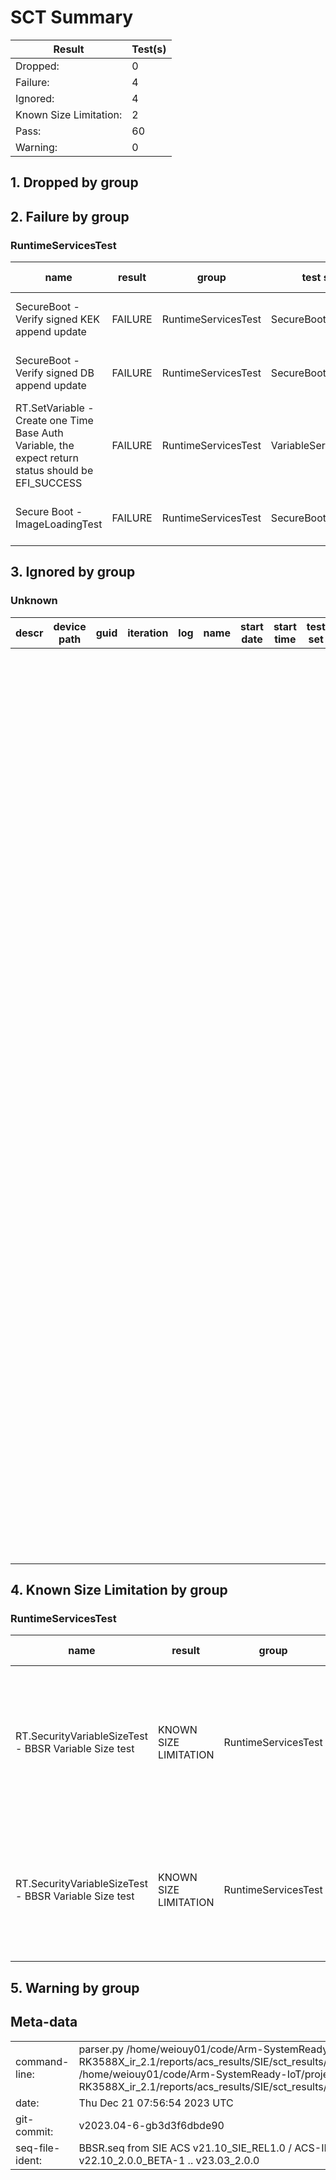 # SCT Summary

|Result|Test(s)|
|--|--|
|Dropped:|0|
|Failure:|4|
|Ignored:|4|
|Known Size Limitation:|2|
|Pass:|60|
|Warning:|0|


## 1. Dropped by group

## 2. Failure by group

### RuntimeServicesTest

|name|result|group|test set|sub set|set guid|iteration|start date|start time|revision|descr|device path|guid|log|
|---|---|---|---|---|---|---|---|---|---|---|---|---|---|
|SecureBoot - Verify signed KEK append update|FAILURE|RuntimeServicesTest|SecureBootTest|VariableUpdates|495CB6D7-0817-4015-A479-0DB4C2308626|0|21-12-2023|07:42:31|0x00010000|Secure Boot Test|No device path|6F4FE39C-DAA0-4A4E-BF44-CAFB05372B53|/home/edhcha01/IR_BUILD/arm-systemready/IR/Yocto/meta-woden/build/tmp/work/armv8a-oe-linux/ebbr-sct/1.0-r0/edk2-test/SctPkg/TestCase/UEFI/EFI/RuntimeServices/SecureBoot/BlackBoxTest/VariableUpdatesBBTest.c 1113 Status - 800000000000001A|
|SecureBoot - Verify signed DB append update|FAILURE|RuntimeServicesTest|SecureBootTest|VariableUpdates|495CB6D7-0817-4015-A479-0DB4C2308626|0|21-12-2023|07:42:31|0x00010000|Secure Boot Test|No device path|63BA72D3-9089-AC63-F089-AD902467DBD3|/home/edhcha01/IR_BUILD/arm-systemready/IR/Yocto/meta-woden/build/tmp/work/armv8a-oe-linux/ebbr-sct/1.0-r0/edk2-test/SctPkg/TestCase/UEFI/EFI/RuntimeServices/SecureBoot/BlackBoxTest/VariableUpdatesBBTest.c 1189 Status - 800000000000001A|
|RT.SetVariable - Create one Time Base Auth Variable, the expect return status should be EFI_SUCCESS|FAILURE|RuntimeServicesTest|VariableServicesTest|AuthVar_Func|9338D0EC-807B-4750-986A-8F2A91BB3616|0|21-12-2023|8752038408781561863:4412471339156242475:1221612063328043048|0x00010000|Variable Services Test|No device path|008E18A5-C345-48AE-9134-61A692E30B87|/home/edhcha01/IR_BUILD/arm-systemready/IR/Yocto/meta-woden/build/tmp/work/armv8a-oe-linux/ebbr-sct/1.0-r0/edk2-test/SctPkg/TestCase/UEFI/EFI/RuntimeServices/VariableServices/BlackBoxTest/AuthVariableServicesBBTestFunction.c 635 Status - 800000000000001A|
|Secure Boot - ImageLoadingTest|FAILURE|RuntimeServicesTest|SecureBootTest|ImageLoading|BA4A8DD9-2D6A-43A6-96CF-7947892B7359|0|21-12-2023|8589934599:46:37|0x00010000|Secure Boot Test|No device path|6A8CAA83-B9DA-46C7-98F6-D4969DABDAA0| EFI Image Execution Info Table not found /home/edhcha01/IR_BUILD/arm-systemready/IR/Yocto/meta-woden/build/tmp/work/armv8a-oe-linux/ebbr-sct/1.0-r0/edk2-test/SctPkg/TestCase/UEFI/EFI/RuntimeServices/SecureBoot/BlackBoxTest/ImageLoadingBBTest.c 1063 Status - Not Found|


## 3. Ignored by group

### Unknown

|descr|device path|guid|iteration|log|name|start date|start time|test set|sub set|set guid|revision|group|result|Updated by|
|---|---|---|---|---|---|---|---|---|---|---|---|---|---|---|
||||||||||GetCapability_Conf|39FF9C71-4B41-4E5B-AED7-87C794187D67|0x10000|Unknown|IGNORED|Force dropped TPM as ignored BBSR v1.1 does not mandate use of a TPM; the requirements of section 2.4 "TPMs and measured boot" must be followed only if a TPM is implemented.|
||||||||||GetActivePcrBanks_Conf|847F1AE0-B429-49F1-9E0C-8F43FB553454|0x10000|Unknown|IGNORED|Force dropped TPM (2) as ignored BBSR v1.1 does not mandate use of a TPM; the requirements of section 2.4 "TPMs and measured boot" must be followed only if a TPM is implemented.|
||||||||||HashLogExtendEvent_Conf|907A7878-B294-F147-E90A-6543AB557646|0x10000|Unknown|IGNORED|Force dropped TPM (3) as ignored BBSR v1.1 does not mandate use of a TPM; the requirements of section 2.4 "TPMs and measured boot" must be followed only if a TPM is implemented.|
||||||||||SubmitCommand_Conf|9087AD78-9AD2-4172-9ABC-982308F56D26|0x10000|Unknown|IGNORED|Force dropped TPM (4) as ignored BBSR v1.1 does not mandate use of a TPM; the requirements of section 2.4 "TPMs and measured boot" must be followed only if a TPM is implemented.|


## 4. Known Size Limitation by group

### RuntimeServicesTest

|name|result|group|test set|sub set|set guid|iteration|start date|start time|revision|descr|device path|guid|log|Updated by|
|---|---|---|---|---|---|---|---|---|---|---|---|---|---|---|
|RT.SecurityVariableSizeTest - BBSR Variable Size test|KNOWN SIZE LIMITATION|RuntimeServicesTest|BBSRVariableSizeTest|BBSRVariableSizeTest_func|19A9EDCF-EEB9-43E4-86A0-F28734FED429|0|21-12-2023|8752038408781561863:4412471339156242476:1221612063328043018|0x00010000|BBSR Variable Size Test|No device path|B6DC17CA-71E1-4BD5-9E76-F9A0847D9AE4|/home/edhcha01/IR_BUILD/arm-systemready/IR/Yocto/meta-woden/build/tmp/work/armv8a-oe-linux/ebbr-sct/1.0-r0/edk2-test/SctPkg/TestCase/UEFI/EFI/RuntimeServices/BBSRVariableSizeTest/BlackBoxTest/BBSRVariableSizeBBTestFunction.c 164 |Force BBSR variable size test failure as known size limitation. The SIE ACS checks that MaxVariableStorageSize is larger than 128kb as per rule R040_BBSR of BBSR v1.1. That is typically not the case when using OP-TEE's secure storage.|
|RT.SecurityVariableSizeTest - BBSR Variable Size test|KNOWN SIZE LIMITATION|RuntimeServicesTest|BBSRVariableSizeTest|BBSRVariableSizeTest_func|19A9EDCF-EEB9-43E4-86A0-F28734FED429|0|21-12-2023|8752038408781561863:4412471339156242476:1221612063328043018|0x00010000|BBSR Variable Size Test|No device path|9B37033F-53AF-4097-AAE3-73FD28D267D5|/home/edhcha01/IR_BUILD/arm-systemready/IR/Yocto/meta-woden/build/tmp/work/armv8a-oe-linux/ebbr-sct/1.0-r0/edk2-test/SctPkg/TestCase/UEFI/EFI/RuntimeServices/BBSRVariableSizeTest/BlackBoxTest/BBSRVariableSizeBBTestFunction.c 191 |Force BBSR variable size test failure (2) as known size limitation. The SIE ACS checks that MaxVariableSize is larger than 64kb as per rule R050_BBSR of BBSR v1.1. That is typically not the case when using OP-TEE's secure storage.|


## 5. Warning by group

## Meta-data

|  |  |
|--|--|
|command-line:|parser.py /home/weiouy01/code/Arm-SystemReady-IoT/project/TB-RK3588X_ir_2.1/reports/acs_results/SIE/sct_results/Overall/Summary.ekl /home/weiouy01/code/Arm-SystemReady-IoT/project/TB-RK3588X_ir_2.1/reports/acs_results/SIE/sct_results/Sequence/BBSR.seq|
|date:|Thu Dec 21 07:56:54 2023 UTC|
|git-commit:|v2023.04-6-gb3d3f6dbde90|
|seq-file-ident:|BBSR.seq from SIE ACS v21.10_SIE_REL1.0 / ACS-IR v22.10_2.0.0_BETA-1 .. v23.03_2.0.0|
